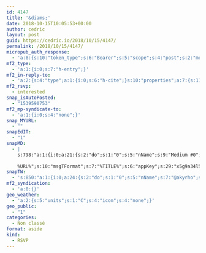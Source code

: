 ```yaml
---
id: 4147
title: '&diams;'
date: 2018-10-15T10:05:53+00:00
author: cedric
layout: post
guid: https://cedric.io/2018/10/15/4147/
permalink: /2018/10/15/4147/
micropub_auth_response:
  - 'a:8:{s:10:"token_type";s:6:"Bearer";s:5:"scope";s:4:"post";s:2:"me";s:18:"https://cedric.io/";s:9:"issued_by";s:45:"https://cedric.io/wp-json/indieauth/1.0/token";s:9:"client_id";s:24:"https://micropublish.net";s:9:"issued_at";i:1539590726;s:4:"user";i:1;s:13:"last_accessed";i:1539590752;}'
mf2_type:
  - 'a:1:{i:0;s:7:"h-entry";}'
mf2_in-reply-to:
  - 'a:2:{s:4:"type";a:1:{i:0;s:6:"h-cite";}s:10:"properties";a:7:{s:11:"publication";a:1:{i:0;s:10:"Eventbrite";}s:5:"photo";a:2:{i:0;s:175:"https://scontent.flux1-1.fna.fbcdn.net/v/t1.0-0/s526x296/43675403_2164924233539598_624416072207958016_n.jpg?_nc_cat=103&amp;oh=0685eef468bc87e10dcd84c7e5a9146a&amp;oe=5C5CE995";i:1;s:173:"https://scontent.flux1-1.fna.fbcdn.net/v/t1.0-1/p40x40/10405403_838278606204174_1019124344119277186_n.png?_nc_cat=100&amp;oh=6628e3013f44a5954ca17fb7f817290f&amp;oe=5C3CFDAF";}s:3:"url";a:1:{i:0;s:79:"https://www.eventbrite.fr/e/billets-presentation-customer-interview-51248925917";}s:7:"summary";a:1:{i:0;s:801:"En deux heures, venez découvrir comment en apprendre plus de vous clients pour mieux les servir et réinventer son entreprise. Durant la #BeCoworkingWeek qui a lieu du 22 au 26 octobre, les espaces du réseau CoworkingIDigital Wallonia vous ouvrent leurs portes et vous accueillent gratuitement pour vous faire découvrir les nombreux avantages du coworking: des espaces collaboratifs qui allient productivité, convivialité et réseautage ! Pour s’inscrire à la semaine du coworking : https://www.eventbrite.be/e/4e-semaine-belge-du-coworking-du-22-au-261018-tickets-50523468053 Si vous avez la moindre question, n&#039;hésitez pas à nous contacter via les réseaux sociaux (Facebook ou Twitter), par mail à l&#039;adresse contact@greenlab-coworking.com ou par téléphone au +32 63 46 00 34.";}s:4:"name";a:1:{i:0;s:34:"Présentation - Customer interview";}s:8:"category";a:5:{i:0;s:10:"Eventbrite";i:1;s:35:" Présentation - Customer interview";i:2;s:43:" Présentation - Customer interview tickets";i:3;s:41:" Présentation - Customer interview Arlon";i:4;s:49:" Présentation - Customer interview Arlon tickets";}s:8:"featured";a:1:{i:0;s:163:"https://img.evbuc.com/httpscdn.evbuc.comimages510938622453882513181original.jpg?w=1000&amp;auto=compress&amp;rect=0021601080&amp;s=33328b76251f6314ddadb46e2cb16dcd";}}}'
mf2_rsvp:
  - interested
snap_isAutoPosted:
  - "1539590753"
mf2_mp-syndicate-to:
  - 'a:1:{i:0;s:4:"none";}'
snap_MYURL:
  - ""
snapEdIT:
  - "1"
snapMD:
  - |
    s:798:"a:1:{i:0;a:21:{s:2:"do";s:1:"0";s:5:"nName";s:9:"Medium #0";s:9:"msgFormat";s:19:"%FULLTEXT%
    
    %URL%";s:10:"msgTFormat";s:7:"%TITLE%";s:6:"appKey";s:29:"x5g9a34l5z294i5y2q284e4g54454";s:6:"appSec";s:85:"d3h0a44e4s2b4i5u2r234m5f5b4v2l5q2a444h574347464a454x2w20374447494c484b4w2c464f5u2d4z2";s:8:"inclTags";s:1:"1";s:7:"fltrsOn";i:0;s:5:"fltrs";a:0:{}s:7:"proxyOn";i:0;s:7:"useSURL";i:0;s:1:"v";i:350;s:4:"publ";s:1:"0";s:11:"accessToken";s:65:"2353413aa5437433e5648ccf74a16119308317c52d1a24d8ed99f26add037528a";s:12:"appAppUserID";s:65:"104b21fd8da79171a6e7bf800d03b4b761204f242935e05d2d86850a6b1635f77";s:14:"appAppUserName";s:26:"Cédric Bousmanne (akyrho)";s:13:"appAppUserURL";s:26:"https://medium.com/@akyrho";s:7:"pubList";a:0:{}s:9:"isAutoURL";s:1:"A";s:8:"urlToUse";s:0:"";s:4:"doMD";i:0;}}";
snapTW:
  - 's:850:"a:1:{i:0;a:24:{s:2:"do";s:1:"0";s:5:"nName";s:7:"@akyrho";s:9:"msgFormat";s:26:"%TITLE%. %EXCERPT% - %URL%";s:6:"appKey";s:55:"x5g9a8325v2y475r3c4m48584n53446p423r3r5u3e356j5j3k4r2p3";s:6:"appSec";s:105:"d3h0a94o46415u594v3q5l5n5l4r4x474x4j484o473u4i5w2m4k494z2k344n306n5r3l5v2s554p4n3p3k45495c3z4v4d3m3u5w525";s:7:"fltrsOn";i:0;s:5:"fltrs";a:0:{}s:7:"proxyOn";i:0;s:7:"useSURL";i:0;s:1:"v";i:350;s:5:"twURL";s:25:"http://twitter.com/akyrho";s:11:"accessToken";s:50:"6678782-Eyg60SCeh7762DEIsYtTPD5GVeOuSN8ATMdF2Lpppe";s:14:"accessTokenSec";s:45:"PgGDCbcYLJnR5esZjY9ID72A33mUNCYnQwaQTBsojSJNa";s:5:"tw140";i:0;s:10:"riComments";s:1:"1";s:11:"riCommentsM";s:1:"1";s:12:"riCommentsAA";s:1:"1";s:8:"attchImg";s:1:"1";s:9:"wpImgSize";s:4:"full";s:9:"isAutoImg";s:1:"A";s:8:"imgToUse";s:0:"";s:9:"isAutoURL";s:1:"A";s:8:"urlToUse";s:0:"";s:4:"doTW";i:0;}}";'
mf2_syndication:
  - 'a:0:{}'
geo_weather:
  - 'a:2:{s:5:"units";s:1:"C";s:4:"icon";s:4:"none";}'
geo_public:
  - "1"
categories:
  - Non classé
format: aside
kind:
  - RSVP
---
```

